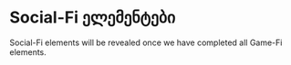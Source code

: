 # Social-Fi ელემენტები

Social-Fi elements will be revealed once we have completed all Game-Fi elements.
